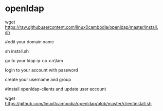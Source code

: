 # openldap

wget https://raw.githubusercontent.com/linux0cambodia/openldap/master/install.sh

#edit your domain name

sh install.sh

go to your ldap ip x.x.x.x\lam

login to your account with password

create your username and group

#install openldap-clients and update user account

wget https://github.com/linux0cambodia/openldap/blob/master/clientinstall.sh
